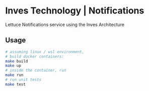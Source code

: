# Inves Technology | Notifications

Lettuce Notifications service using the Inves Architecture

## Usage

```sh
# assuming linux / wsl environment,
# build docker containers:
make build
make up
# inside the container, run
make run
# run unit tests
make test
```
